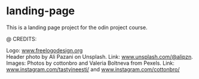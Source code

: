 # landing-page
This is a landing page project for the odin project course.


@ CREDITS:

  Logo: www.freelogodesign.org <br>
  Header photo by Ali Pazani on Unsplash. Link: www.unsplash.com/@alipzn. <br>
  Images: Photos by cottonbro and Valeria Boltneva from Pexels. Link: www.instagram.com/tastyineesti/ and www.instagram.com/cottonbro/
